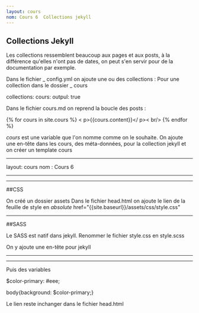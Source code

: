 ```yaml
---
layout: cours
nom: Cours 6  Collections jekyll
---
```


## Collections Jekyll

Les collections ressemblent beaucoup aux pages et aux posts, à la différence qu'elles n'ont pas de dates, on peut s'en servir pour de la documentation par exemple.


Dans le fichier _ config.yml on ajoute une ou des collections :
Pour une collection dans le dossier _ cours

collections:
  cours:
    outpul: true

Dans le fichier cours.md on reprend la boucle des posts :

{% for cours in site.cours %}
< p>{{cours.content}}</ p>< br/>
{% endfor %}

*cours* est une variable que l'on nomme comme on le souhaite.
On ajoute une en-tête dans les cours, des méta-données, pour la collection jekyll et on créer un template cours

- - -
layout: cours
nom : Cours 6
- - -


---

##CSS

On créé un dossier assets
Dans le fichier head.html on ajoute le lien de la feuille de style en *absolute*
href="{{site.baseurl}}/assets/css/style.css"

---

##SASS

Le SASS est natif dans jekyll.
Renommer le fichier style.css en style.scss

On y ajoute une en-tête pour jekyll

- - -
- - -

Puis des variables

$color-primary: #eee;

body{background: $color-primary;}

Le lien reste inchanger dans le fichier head.html
